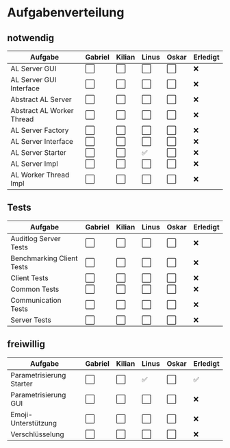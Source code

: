 # Aufgabenverteilung

## notwendig

| Aufgabe                   | Gabriel | Kilian | Linus | Oskar | Erledigt |
|---------------------------|---------|--------|-------|-------|----------|
| AL Server GUI             | ⬜       | ⬜      | ⬜     | ⬜     | ❌        |
| AL Server GUI Interface   | ⬜       | ⬜      | ⬜     | ⬜     | ❌        |
| Abstract AL Server        | ⬜       | ⬜      | ⬜     | ⬜     | ❌        |
| Abstract AL Worker Thread | ⬜       | ⬜      | ⬜     | ⬜     | ❌        |
| AL Server Factory         | ⬜       | ⬜      | ⬜     | ⬜     | ❌        |
| AL Server Interface       | ⬜       | ⬜      | ⬜     | ⬜     | ❌        |
| AL Server Starter         | ⬜       | ⬜      | ✅     | ⬜     | ❌        |
| AL Server Impl            | ⬜       | ⬜      | ⬜     | ⬜     | ❌        |
| AL Worker Thread Impl     | ⬜       | ⬜      | ⬜     | ⬜     | ❌        |

## Tests

| Aufgabe                   | Gabriel | Kilian | Linus | Oskar | Erledigt |
|---------------------------|---------|--------|-------|-------|----------|
| Auditlog Server Tests     | ⬜️      | ⬜️     | ⬜️    | ⬜️    | ❌        |
| Benchmarking Client Tests | ⬜️      | ⬜️     | ⬜️    | ⬜️    | ❌        |
| Client Tests              | ⬜️      | ⬜️     | ⬜️    | ⬜️    | ❌        |
| Common Tests              | ⬜️      | ⬜️     | ⬜️    | ⬜️    | ❌        |
| Communication Tests       | ⬜️      | ⬜️     | ⬜️    | ⬜️    | ❌        |
| Server Tests              | ⬜️      | ⬜️     | ⬜️    | ⬜️    | ❌        |

## freiwillig

| Aufgabe                  | Gabriel | Kilian | Linus | Oskar | Erledigt |
|--------------------------|---------|--------|-------|-------|----------|
| Parametrisierung Starter | ⬜️      | ⬜️     | ✅️    | ⬜️    | ✅        |
| Parametrisierung GUI     | ⬜️      | ⬜️     | ⬜️    | ⬜️    | ❌        |
| Emoji-Unterstützung      | ⬜️      | ⬜️     | ⬜️    | ⬜️    | ❌        |
| Verschlüsselung          | ⬜️      | ⬜️     | ⬜️    | ⬜️    | ❌        |